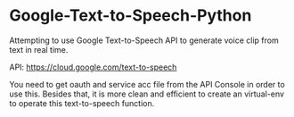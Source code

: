 # Google-Text-to-Speech-Python
Attempting to use Google Text-to-Speech API to generate voice clip from text in real time.

API: https://cloud.google.com/text-to-speech

You need to get oauth and service acc file from the API Console in order to use this.
Besides that, it is more clean and efficient to create an virtual-env to operate this text-to-speech function.
